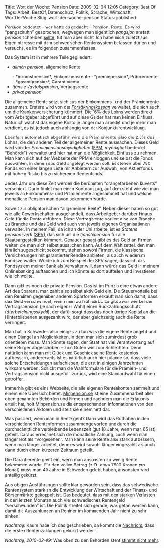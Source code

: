 Title: Wort der Woche: Pension
Date: 2009-02-04 12:05
Category: Best Of
Tags: Arbeit, BestOf, Datenschutz, Politik, Sprache, Wirtschaft, WortDerWoche
Slug: wort-der-woche-pension
Status: published

*Pension* bedeutet – wer hätte es gedacht – Pension, Rente. Es wird
“pangschuhn” gesprochen, wegwegen man eigentlich *pangsjon* anstatt
*pension* schreiben
[sollte](http://www.fiket.de/2007/07/04/schreiben-wie-mans-spricht/),
tut man aber nicht. Ich habe mich zuletzt aus Eigeninteresse mit dem
schwedischen Rentensystem befassen dürfen und versuche, es im folgenden
zusammenfassen.

Das System ist in mehrere Teile gegliedert:

-   *allmän pension*, allgemeine Rente
    </p>
    -   *inkomstpension*, Einkommensrente
    -   *premiepension*, Prämienrente
    -   *garantipension*, Garantierente
-   *tjänste-/avtalspension*, Vertragsrente
-   *privat pension*

Die allgemeine Rente setzt sich aus der Einkommens- und der Prämienrente
zusammen. Erstere wird von der
[*Försäkringskassan*](http://www.forsakringskassan.se/) verwaltet, die
sich auch um die Krankenversicherung kümmert. Die 16% des Lohns werden
direkt vom Arbeitgeber abgeführt und auf diese Gelder hat man keinen
Einfluss. Natürlich wächst das eigene Konto je länger man arbeitet und
je mehr man verdient, es ist jedoch auch abhängig von der
Konjunkturentwicklung.

Ebenfalls automatisch abgeführt wird die Prämienrente, also die 2.5% des
Lohns, die den anderen Teil der allgemeinen Rente ausmachen. Dieses Geld
wird von der *Premiepensionsmyndigheten* ([PPM](http://www.ppm.nu),
*myndighet* bedeutet “Behörde”) verwaltet und hier hat man die
Möglichkeit, Einfluss zu nehmen. Man kann sich auf der Webseite der PPM
einloggen und selbst die Fonds auswählen, in denen das Geld angelegt
werden soll. Es stehen über 750 Fonds von einer langen Liste mit
Anbietern zur Auswahl, von Aktienfonds mit hohem Risiko bis zu
sichereren Rentenfonds.

Jedes Jahr um diese Zeit werden die berühmten “orangefarbenen Kuverts”
verschickt. Darin findet man einen Kontoauszug, auf dem steht wie viel
man jeweils an Einkommens- und Prämienrente angesammelt hat und welche
monatliche Pension man davon bekommen würde.

Soweit zur obligatorischen “allgemeinen Rente”. Neben dieser haben so
gut wie alle Gewerkschaften ausgehandelt, dass Arbeitgeber darüber
hinaus Geld für die Rente abführen. Diese Vertragsrente variiert also
von Branche zu Branche und das Geld wird auch von jeweils eigenen
Organisationen verwaltet. In meinem Fall, da ich an der Uni arbeite, ist
es *Statens pensionsverk* ([SPV](http://www.spv.se)), das sich um die
*tjänstepension* für alle Staatsangestellten kümmert. Genauer gesagt
gibt es das Geld an Firmen weiter, die man sich selbst aussuchen kann.
Auf dem Wahlzettel, den man jährlich zugeschickt bekommt, stehen sowohl
Firmen, die klassische Versicherungen mit garantierter Rendite anbieten,
als auch wiederum Fondsverwalter. Würde ich zum Beispiel der SPV sagen,
dass ich das Fondsystem meiner Bank als Verwalter will, dann würde das
Geld in meinem Onlinebanking auftauchen und ich könnte es dort aufteilen
und investieren, wie ich wollte.

Dann gibt es noch die private Pension. Das ist im Prinzip eine etwas
andere Art des Sparens, man zahlt also selbst aktiv Geld ein. Die
Steuervorteile bei den Renditen gegenüber anderen Sparformen erkauft man
sich damit, dass das Geld verschwindet, wenn man zu früh stirbt. Es gibt
zwar wie bei der Vertragspension (je nach eigener Wahl) einen
Rückzahlungsschutz (*återbetalningsskydd*), der dafür sorgt dass das
noch übrige Kapital an die Hinterbliebenen ausgezahlt wird, der aber
gleichzeitig auch die Rente verringert.

Man hat in Schweden also einiges zu tun was die eigene Rente angeht und
einen Djungel an Möglichkeiten, in dem man sich zumindest grob
orientieren muss. Man könnte sagen, der Staat hat viel Verantwortung auf
seine Bürger abgeschoben – zum Guten wie zum Schlechten. Denn natürlich
kann man mit Glück und Geschick seine Rente kostenlos aufbessern,
andererseits ist es natürlich auch hierzulande so, dass viele solche
Entscheidungen aufschieben, die erst in einigen Jahrzehnten wirksam
werden. Schickt man die Wahlformulare für die Prämien- und
Vertragspension nicht ausgefüllt zurück, wird eine Standardwahl für
einen getroffen.

Immerhin gibt es eine Webseite, die alle eigenen Rentenkonten sammelt
und einem eine Übersicht bietet.
[Minpension.se](http://www.minpension.se/) ist eine Zusammenarbeit aller
oben genannten Behörden und Firmen und nachdem man die Erlaubnis erteilt
hat, holt Minpension.se die entsprechenden Informationen von den
verschiedenen Aktören und stellt sie einem nett dar.

Was passiert, wenn man in Rente geht? Dann wird das Guthaben in den
verschiedenen Rentenformen zusammengeworfen und durch die
durchschnittliche verbleibende Lebenszeit (gut 18 Jahre, wenn man 65
ist) geteilt. Daraus errechnet sich die monatliche Zahlung, auch wenn
man länger lebt als “vorgesehen”. Man kann seine Rente also stark
aufbessern, wenn man länger arbeitet, denn es wird sowohl länger
eingezahlt als auch dann durch einen kürzeren Zeitraum geteilt.

Die Garantierente greift ein, wenn man ansonsten zu wenig Rente bekommen
würde. Für den vollen Betrag (z.Zt. etwa 7600 Kronen pro Monat) muss man
40 Jahre in Schweden gelebt haben, ansonsten wird anteilig gekürzt.

Aus obigen Ausführungen sollte klar geworden sein, dass das schwedische
Rentensystem stark an die Entwicklung der Wirtschaft und der Finanz- und
Börsenmärkte gekoppelt ist. Das bedeutet, dass mit den starken Verlusten
in den letzten Monaten auch viel schwedisches Rentengeld “verschwunden”
ist. Die Politik streitet sich gerade, was getan werden kann, damit die
Auszahlungen an Rentner im kommenden Jahr nicht zu sehr sinken.

*Nachtrag:* Kaum habe ich das geschrieben, da kommt die
[Nachricht](http://www.svd.se/naringsliv/special/pensionsspecial/artikel_2420801.svd),
dass die ersten Rentenzahlungen gekürzt werden.

*Nachtrag, 2010-02-09:* Was oben zu den Behörden steht [stimmt nicht
mehr](http://www.fiket.de/2010/02/09/pensionsmyndigheten/).

